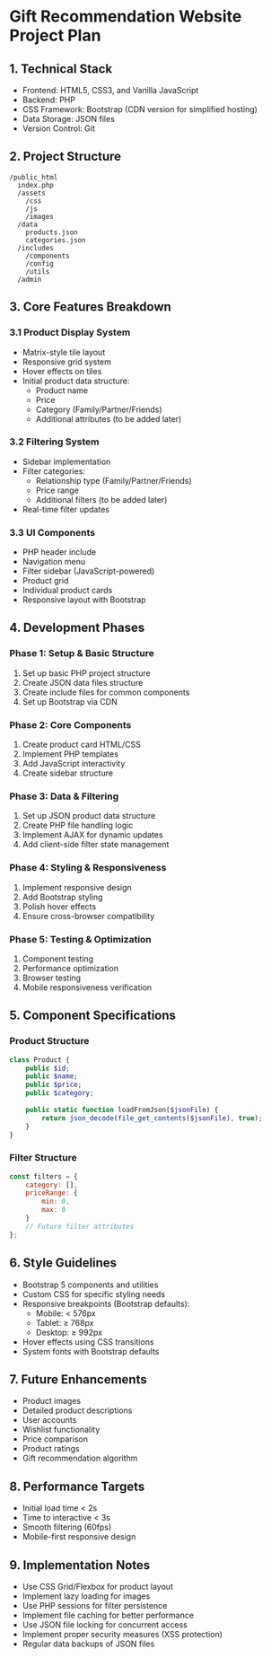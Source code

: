# Gift Recommendation Website Project Plan

## 1. Technical Stack
- Frontend: HTML5, CSS3, and Vanilla JavaScript
- Backend: PHP
- CSS Framework: Bootstrap (CDN version for simplified hosting)
- Data Storage: JSON files
- Version Control: Git

## 2. Project Structure
```
/public_html
  index.php
  /assets
    /css
    /js
    /images
  /data
    products.json
    categories.json
  /includes
    /components
    /config
    /utils
  /admin
```

## 3. Core Features Breakdown

### 3.1 Product Display System
- Matrix-style tile layout
- Responsive grid system
- Hover effects on tiles
- Initial product data structure:
  - Product name
  - Price
  - Category (Family/Partner/Friends)
  - Additional attributes (to be added later)

### 3.2 Filtering System
- Sidebar implementation
- Filter categories:
  - Relationship type (Family/Partner/Friends)
  - Price range
  - Additional filters (to be added later)
- Real-time filter updates

### 3.3 UI Components
- PHP header include
- Navigation menu
- Filter sidebar (JavaScript-powered)
- Product grid
- Individual product cards
- Responsive layout with Bootstrap

## 4. Development Phases

### Phase 1: Setup & Basic Structure
1. Set up basic PHP project structure
2. Create JSON data files structure
3. Create include files for common components
4. Set up Bootstrap via CDN

### Phase 2: Core Components
1. Create product card HTML/CSS
2. Implement PHP templates
3. Add JavaScript interactivity
4. Create sidebar structure

### Phase 3: Data & Filtering
1. Set up JSON product data structure
2. Create PHP file handling logic
3. Implement AJAX for dynamic updates
4. Add client-side filter state management

### Phase 4: Styling & Responsiveness
1. Implement responsive design
2. Add Bootstrap styling
3. Polish hover effects
4. Ensure cross-browser compatibility

### Phase 5: Testing & Optimization
1. Component testing
2. Performance optimization
3. Browser testing
4. Mobile responsiveness verification

## 5. Component Specifications

### Product Structure
```php
class Product {
    public $id;
    public $name;
    public $price;
    public $category;
    
    public static function loadFromJson($jsonFile) {
        return json_decode(file_get_contents($jsonFile), true);
    }
}
```

### Filter Structure
```javascript
const filters = {
    category: [],
    priceRange: {
        min: 0,
        max: 0
    }
    // Future filter attributes
};
```

## 6. Style Guidelines
- Bootstrap 5 components and utilities
- Custom CSS for specific styling needs
- Responsive breakpoints (Bootstrap defaults):
  - Mobile: < 576px
  - Tablet: ≥ 768px
  - Desktop: ≥ 992px
- Hover effects using CSS transitions
- System fonts with Bootstrap defaults

## 7. Future Enhancements
- Product images
- Detailed product descriptions
- User accounts
- Wishlist functionality
- Price comparison
- Product ratings
- Gift recommendation algorithm

## 8. Performance Targets
- Initial load time < 2s
- Time to interactive < 3s
- Smooth filtering (60fps)
- Mobile-first responsive design

## 9. Implementation Notes
- Use CSS Grid/Flexbox for product layout
- Implement lazy loading for images
- Use PHP sessions for filter persistence
- Implement file caching for better performance
- Use JSON file locking for concurrent access
- Implement proper security measures (XSS protection)
- Regular data backups of JSON files